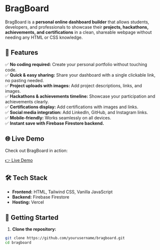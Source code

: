 # BragBoard

BragBoard is a **personal online dashboard builder** that allows students, developers, and professionals to showcase their **projects, hackathons, achievements, and certifications** in a clean, shareable webpage without needing any HTML or CSS knowledge.

## 🚀 Features

✅ **No coding required:** Create your personal portfolio without touching code.  
✅ **Quick & easy sharing:** Share your dashboard with a single clickable link, no pasting needed.  
✅ **Project uploads with images:** Add project descriptions, links, and images.  
✅ **Hackathons & achievements timeline:** Showcase your participation and achievements clearly.  
✅ **Certifications display:** Add certifications with images and links.  
✅ **Social media integration:** Add LinkedIn, GitHub, and Instagram links.  
✅ **Mobile-friendly:** Works seamlessly on all devices.  
✅ **Instant save with Firebase Firestore backend.**

## 🌐 Live Demo

Check out BragBoard in action:

[👉 Live Demo](https://your-bragboard.vercel.app)


## 🛠️ Tech Stack

- **Frontend:** HTML, Tailwind CSS, Vanilla JavaScript
- **Backend:** Firebase Firestore
- **Hosting:** Vercel

## 🏁 Getting Started

1. **Clone the repository:**

```bash
git clone https://github.com/yourusername/bragboard.git
cd bragboard
